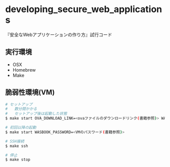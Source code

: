 # developing_secure_web_applications

『安全なWebアプリケーションの作り方』試行コード

## 実行環境

- OSX
- Homebrew
- Make

## 脆弱性環境(VM)

```bash
# セットアップ
#   数分間かかる
#   セットアップ後は起動した状態
$ make start OVA_DOWNLOAD_LINK=<ovaファイルのダウンロードリンク(書籍参照)> WASBOOK_PASSWORD=<VMのパスワード(書籍参照)>

# 初回以降の起動
$ make start WASBOOK_PASSWORD=<VMのパスワード(書籍参照)>

# SSH接続
$ make ssh

# 停止
$ make stop
```
